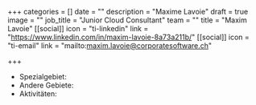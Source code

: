 +++
categories = []
date = ""
description = "Maxime Lavoie"
draft = true
image = ""
job_title = "Junior Cloud Consultant"
team = ""
title = "Maxim Lavoie"
[[social]]
icon = "ti-linkedin"
link = "https://www.linkedin.com/in/maxim-lavoie-8a73a211b/"
[[social]]
icon = "ti-email"
link = "mailto:maxim.lavoie@corporatesoftware.ch"

+++
* Spezialgebiet: 
* Andere Gebiete: 
* Aktivitäten: